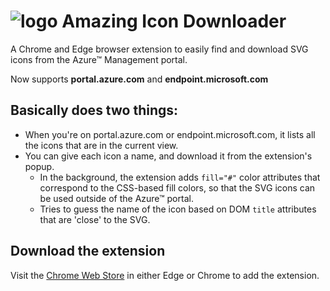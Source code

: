 # ![logo](https://raw.githubusercontent.com/mattlag/Amazing-Icon-Downloader/master/dev/icons/icon32.png) Amazing Icon Downloader

A Chrome and Edge browser extension to easily find and download 
SVG icons from the Azure&trade; Management portal.

Now supports **portal.azure.com** and **endpoint.microsoft.com**


## Basically does two things:
 - When you're on portal.azure.com or endpoint.microsoft.com, it lists all the icons that are in the current view.
 - You can give each icon a name, and download it from the extension's popup.
   - In the background, the extension adds `fill="#"` color attributes that correspond to the CSS-based fill colors, so that the SVG icons can be used outside of the Azure&trade; portal.
   - Tries to guess the name of the icon based on DOM `title` attributes that are 'close' to the SVG.

## Download the extension
Visit the [Chrome Web Store](https://chrome.google.com/webstore/detail/amazing-icon-downloader/kllljifcjfleikiipbkdcgllbllahaob/)
 in either Edge or Chrome to add the extension.
